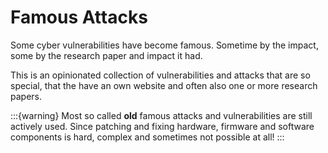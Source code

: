 # Famous Attacks

Some cyber vulnerabilities have become famous. Sometime by the impact, some by the research paper and impact it had.

This is an opinionated collection of vulnerabilities and attacks that are so special, that the have an own website and often also one or more research papers.

:::{warning}
Most so called **old** famous attacks and vulnerabilities are still actively used. Since patching and fixing hardware, firmware and software components is hard, complex and sometimes not possible at all!
:::


```{include}  ../generatedfiles/attacks.md
```